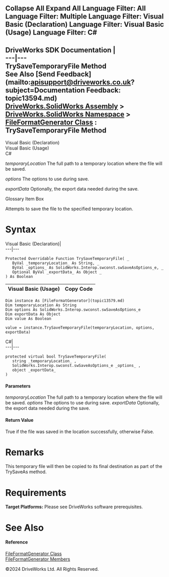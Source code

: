        

 Collapse All Expand All  Language Filter: All  Language Filter: Multiple  Language Filter: Visual Basic (Declaration) Language Filter: Visual Basic (Usage) Language Filter: C#  
---  
DriveWorks SDK Documentation  |   
---|---  
TrySaveTemporaryFile Method   
See Also [Send Feedback](mailto:apisupport@driveworks.co.uk?subject=Documentation Feedback: topic13594.md)  
[DriveWorks.SolidWorks Assembly](topic13342.md) > [DriveWorks.SolidWorks Namespace](topic13345.md) > [FileFormatGenerator Class](topic13579.md) : TrySaveTemporaryFile Method  
---  
  
Visual Basic (Declaration)    
Visual Basic (Usage)    
C# 

_temporaryLocation_
    The full path to a temporary location where the file will be saved.

_options_
    The options to use during save.

_exportData_
    Optionally, the export data needed during the save.

Glossary Item Box

Attempts to save the file to the specified temporary location. 

# Syntax

Visual Basic (Declaration)|   
---|---  
      
    
    Protected Overridable Function TrySaveTemporaryFile( _
       ByVal _temporaryLocation_ As String, _
       ByVal _options_ As SolidWorks.Interop.swconst.swSaveAsOptions_e, _
       Optional ByVal _exportData_ As Object _
    ) As Boolean  
  
Visual Basic (Usage)| Copy Code  
---|---  
      
    
    Dim instance As [FileFormatGenerator](topic13579.md)
    Dim temporaryLocation As String
    Dim options As SolidWorks.Interop.swconst.swSaveAsOptions_e
    Dim exportData As Object
    Dim value As Boolean
     
    value = instance.TrySaveTemporaryFile(temporaryLocation, options, exportData)  
  
C#|   
---|---  
      
    
    protected virtual bool TrySaveTemporaryFile( 
       string _temporaryLocation_ ,
       SolidWorks.Interop.swconst.swSaveAsOptions_e _options_ ,
       object _exportData_
    )  
  
#### Parameters

 _temporaryLocation_
    The full path to a temporary location where the file will be saved.
_options_
    The options to use during save.
_exportData_
    Optionally, the export data needed during the save.

#### Return Value

True if the file was saved in the location successfully, otherwise False.

# Remarks

This temporary file will then be copied to its final destination as part of the TrySaveAs method.

# Requirements

**Target Platforms:** Please see DriveWorks software prerequisites.

# See Also

#### Reference

[FileFormatGenerator Class](topic13579.md)   
[FileFormatGenerator Members](topic13580.md)

©2024 DriveWorks Ltd. All Rights Reserved.
